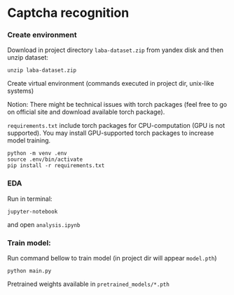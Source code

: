 # Captcha recognition
### Create environment
Download in project directory `laba-dataset.zip` from yandex disk and then unzip dataset:
~~~
unzip laba-dataset.zip
~~~

Create virtual environment (commands executed in project dir, unix-like systems)

Notion: 
There might be technical issues with torch packages (feel free to go on official site and download available torch package). 

`requirements.txt` include torch packages for CPU-computation (GPU is not supported). You may install GPU-supported torch packages to increase model training. 
~~~
python -m venv .env
source .env/bin/activate
pip install -r requirements.txt
~~~
### EDA 
Run in terminal:
```
jupyter-notebook
```
and open `analysis.ipynb`

### Train model:
Run command bellow to train model (in project dir will appear `model.pth`)
~~~
python main.py
~~~
Pretrained weights available in `pretrained_models/*.pth`
